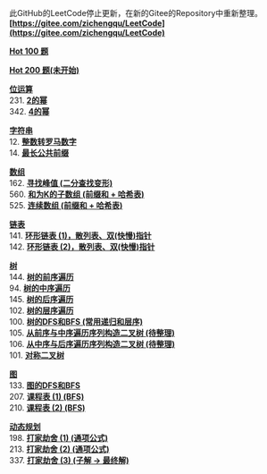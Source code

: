 此GitHub的LeetCode停止更新，在新的Gitee的Repository中重新整理。**[https://gitee.com/zichengqu/LeetCode](https://gitee.com/zichengqu/LeetCode)** <br>

**[Hot 100 题](Hot100/README.md)** <br>

**[Hot 200 题(未开始)](Hot100/README.md)** <br>

**[位运算](位运算)** <br>
    231. **[2的幂](位运算/231.%202的幂.java)** <br>
    342. **[4的幂](位运算/342.%204的幂.java)** <br>

**[字符串](字符串)** <br>
    12. **[整数转罗马数字](字符串/12.%20整数转罗马数字.java)** <br>
    14. **[最长公共前缀](字符串/14.%20最长公共前缀.java)** <br>

**[数组](数组)** <br>
    162. **[寻找峰值 (二分查找变形)](数组/162.%20寻找峰值.java)** <br>
    560. **[和为K的子数组 (前缀和 + 哈希表)](数组/560.%20和为K的子数组.java)** <br>
    525. **[连续数组 (前缀和 + 哈希表)](数组/525.%20连续数组.java)** <br>

**[链表](链表)** <br>
    141. **[环形链表 (1)，散列表、双(快慢)指针](链表/141.%20环形链表.java)** <br>
    142. **[环形链表 (2)，散列表、双(快慢)指针](链表/142.%20环形链表%20II.java)** <br>

**[树](树)** <br>
    144. **[树的前序遍历](树/144.%20树的前序遍历.java)** <br>
    94. **[树的中序遍历](树/94.%20树的中序遍历.java)** <br>
    145. **[树的后序遍历](树/145.%20树的后序遍历.java)** <br>
    102. **[树的层序遍历](树/102(no).%20树的层序遍历.java)** <br>
    100. **[树的DFS和BFS (常用递归和层序)](树/100.%20相同的树.java)** <br>
    105. **[从前序与中序遍历序列构造二叉树 (待整理)](树/105.%20从前序与中序遍历序列构造二叉树.java)** <br>
    106. **[从中序与后序遍历序列构造二叉树 (待整理)](树/106.%20从中序与后序遍历序列构造二叉树.java)** <br>
    101. **[对称二叉树 ](树/101.%20对称二叉树.java)** <br>

**[图](图)** <br>
    133. **[图的DFS和BFS](图/133.%20克隆图.java)** <br>
    207. **[课程表 (1) (BFS)](图/207.%20课程表.java)** <br>
    210. **[课程表 (2) (BFS)](图/210.%20课程表%20II.java)** <br>


**[动态规划](动态规划)** <br>
    198. **[打家劫舍 (1) (通项公式)](动态规划/198.%20打家劫舍.java)** <br>
    213. **[打家劫舍 (2) (通项公式)](动态规划/213.%20打家劫舍.java)** <br>
    337. **[打家劫舍 (3) (子解 -> 最终解)](动态规划/337.%20打家劫舍.java)** <br>
